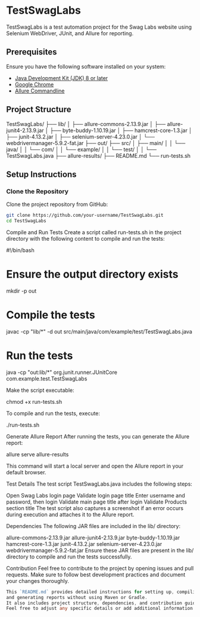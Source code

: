 # TestSwagLabs

TestSwagLabs is a test automation project for the Swag Labs website using Selenium WebDriver, JUnit, and Allure for reporting.

## Prerequisites

Ensure you have the following software installed on your system:

- [Java Development Kit (JDK) 8 or later](https://www.oracle.com/java/technologies/javase-downloads.html)
- [Google Chrome](https://www.google.com/chrome/)
- [Allure Commandline](https://docs.qameta.io/allure/)

## Project Structure

TestSwagLabs/
├── lib/
│ ├── allure-commons-2.13.9.jar
│ ├── allure-junit4-2.13.9.jar
│ ├── byte-buddy-1.10.19.jar
│ ├── hamcrest-core-1.3.jar
│ ├── junit-4.13.2.jar
│ ├── selenium-server-4.23.0.jar
│ └── webdrivermanager-5.9.2-fat.jar
├── out/
├── src/
│ ├── main/
│ │ └── java/
│ │ └── com/
│ │ └── example/
│ │ └── test/
│ │ └── TestSwagLabs.java
├── allure-results/
├── README.md
└── run-tests.sh


## Setup Instructions

### Clone the Repository

Clone the project repository from GitHub:

```sh
git clone https://github.com/your-username/TestSwagLabs.git
cd TestSwagLabs
```
Compile and Run Tests
Create a script called run-tests.sh in the project directory with the following content to compile and run the tests:

#!/bin/bash

# Ensure the output directory exists
mkdir -p out

# Compile the tests
javac -cp "lib/*" -d out src/main/java/com/example/test/TestSwagLabs.java

# Run the tests
java -cp "out:lib/*" org.junit.runner.JUnitCore com.example.test.TestSwagLabs

Make the script executable:

chmod +x run-tests.sh

To compile and run the tests, execute:

./run-tests.sh

Generate Allure Report
After running the tests, you can generate the Allure report:

allure serve allure-results

This command will start a local server and open the Allure report in your default browser.

Test Details
The test script TestSwagLabs.java includes the following steps:

Open Swag Labs login page
Validate login page title
Enter username and password, then login
Validate main page title after login
Validate Products section title
The test script also captures a screenshot if an error occurs during execution and attaches it to the Allure report.

Dependencies
The following JAR files are included in the lib/ directory:

allure-commons-2.13.9.jar
allure-junit4-2.13.9.jar
byte-buddy-1.10.19.jar
hamcrest-core-1.3.jar
junit-4.13.2.jar
selenium-server-4.23.0.jar
webdrivermanager-5.9.2-fat.jar
Ensure these JAR files are present in the lib/ directory to compile and run the tests successfully.

Contribution
Feel free to contribute to the project by opening issues and pull requests. Make sure to follow best development practices and document your changes thoroughly.

```go
This `README.md` provides detailed instructions for setting up, compiling, running tests,
and generating reports without using Maven or Gradle.
It also includes project structure, dependencies, and contribution guidelines.
Feel free to adjust any specific details or add additional information as needed.
```
